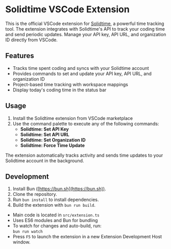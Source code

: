 # Solidtime VSCode Extension

This is the official VSCode extension for [Solidtime](https://solidtime.io), a powerful time tracking tool. The extension integrates with Solidtime's API to track your coding time and send periodic updates. Manage your API key, API URL, and organization ID directly from VSCode.

## Features

- Tracks time spent coding and syncs with your Solidtime account
- Provides commands to set and update your API key, API URL, and organization ID
- Project-based time tracking with workspace mappings
- Display today's coding time in the status bar

## Usage

1. Install the Solidtime extension from VSCode marketplace
2. Use the command palette to execute any of the following commands:
   - **Solidtime: Set API Key**
   - **Solidtime: Set API URL**
   - **Solidtime: Set Organization ID**
   - **Solidtime: Force Time Update**

The extension automatically tracks activity and sends time updates to your Solidtime account in the background.

## Development

1. Install Bun ([https://bun.sh](https://bun.sh)).
2. Clone the repository.
3. Run `bun install` to install dependencies.
4. Build the extension with `bun run build`.

- Main code is located in `src/extension.ts`
- Uses ES6 modules and Bun for bundling
- To watch for changes and auto-build, run:  
  `bun run watch`
- Press `F5` to launch the extension in a new Extension Development Host window.

